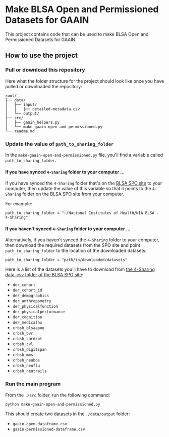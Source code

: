 # Make BLSA Open and Permissioned Datasets for GAAIN

This project contains code that can be used to make BLSA Open and Permissioned Datasets for GAAIN.

## How to use the project

### Pull or download this repository

Here what the folder structure for the project should look like once you have pulled or downloaded the repository:

```
root/
├── data/
│   ├── input/
│   │   ├── detailed-metadata.csv
│   └── output/    
├── src/
│   ├── gaain_helpers.py    
│   └── make-gaain-open-and-permissioned.py
└── readme.md
```   
 
### Update the value of `path_to_sharing_folder`

In the `make-gaain-open-and-permissioned.py` file, you'll find a variable called `path_to_sharing_folder`.  

#### If you have synced `4-Sharing` folder to your computer ...

If you have synced the `4-Sharing` folder that's on the [BLSA SPO site](https://nih.sharepoint.com/:f:/r/sites/NIA-BLSA/Data/4-Sharing?csf=1&web=1&e=mnNyd8) to your computer, then update the value of this variable so that it points to the `4-Sharing` folder on the BLSA SPO site from your computer.

For example:

```
path_to_sharing_folder = "~/National Institutes of Health/NIA BLSA - 4-Sharing"
```


#### If you haven't  synced `4-Sharing` folder to your computer ...

Alternatively, if you haven't synced the `4-Sharing` folder to your computer, then download the required datasets from the SPO site and point `path_to_sharing_folder` to the location of the downloaded datasets:

```
path_to_sharing_folder = "path/to/downloaded/datasets"
```

Here is a list of the datasets you'll have to download from [the 4-Sharing data-csv folder of the BLSA SPO site](https://nih.sharepoint.com/:f:/r/sites/NIA-BLSA/Data/4-Sharing/data-csv?csf=1&web=1&e=E0cF6Z):

- `der_cohort`
- `der_cohort_id`
- `der_demographics`
- `der_anthropometry`
- `der_physicalfunction`
- `der_physicalperformance`
- `der_cognition`
- `der_medicalhx`
- `crbsh_blsaapoe`
- `crbsh_bvr`
- `crbsh_cardrot`
- `crbsh_cvl`
- `crbsh_digitspan`
- `crbsh_mms`
- `crbsh_neubos`
- `crbsh_neuflu`
- `crbsh_neutrails`


### Run the main program

From the `./src` folder, run the following command:

```
python make-gaain-open-and-permissioned.py
```

This should create two datasets in the `./data/output` folder:
- `gaain-open-dataframe.csv`
- `gaain-permissioned-dataframe.csv`
